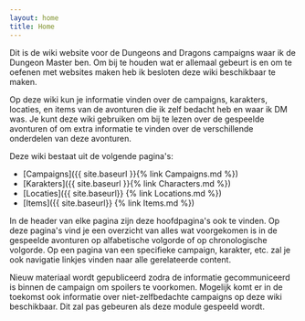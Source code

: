 ```yaml
---
layout: home
title: Home
---
```


Dit is de wiki website voor de Dungeons and Dragons campaigns waar ik de Dungeon Master ben. Om bij te houden wat er allemaal gebeurt is en om te oefenen met websites maken heb ik besloten deze wiki beschikbaar te maken.

Op deze wiki kun je informatie vinden over de campaigns, karakters, locaties, en items van de avonturen die ik zelf bedacht heb en waar ik DM was. Je kunt deze wiki gebruiken om bij te lezen over de gespeelde avonturen of om extra informatie te vinden over de verschillende onderdelen van deze avonturen.

Deze wiki bestaat uit de volgende pagina's:

* [Campaigns]({{ site.baseurl }}{% link Campaigns.md %})
* [Karakters]({{ site.baseurl }}{% link Characters.md %})
* [Locaties]({{ site.baseurl}} {% link Locations.md %})
* [Items]({{ site.baseurl}} {% link Items.md %})

In de header van elke pagina zijn deze hoofdpagina's ook te vinden. Op deze pagina's vind je een overzicht van alles wat voorgekomen is in de gespeelde avonturen op alfabetische volgorde of op chronologische volgorde. Op een pagina van een specifieke campaign, karakter, etc. zal je ook navigatie linkjes vinden naar alle gerelateerde content.

Nieuw materiaal wordt gepubliceerd zodra de informatie gecommuniceerd is binnen de campaign om spoilers te voorkomen. Mogelijk komt er in de toekomst ook informatie over niet-zelfbedachte campaigns op deze wiki beschikbaar. Dit zal pas gebeuren als deze module gespeeld wordt.